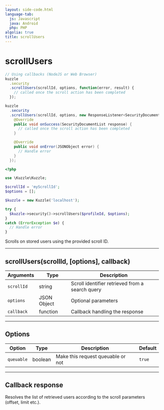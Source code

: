 ```yaml
---
layout: side-code.html
language-tab:
  js: Javascript
  java: Android
  php: PHP
algolia: true
title: scrollUsers
---
```


# scrollUsers

```js
// Using callbacks (NodeJS or Web Browser)
kuzzle
  .security
  .scrollUsers(scrollId, options, function(error, result) {
    // called once the scroll action has been completed
  });
```

```java
kuzzle
  .security
  .scrollUsers(scrollId, options, new ResponseListener<SecurityDocumentList>() {
    @Override
    public void onSuccess(SecurityDocumentList response) {
      // called once the scroll action has been completed
    }

    @Override
    public void onError(JSONObject error) {
      // Handle error
    }
  });
```

```php
<?php

use \Kuzzle\Kuzzle;

$scrollId = 'myScrollId';
$options = [];

$kuzzle = new Kuzzle('localhost');

try {
  $kuzzle->security()->scrollUsers($profileId, $options);
}
catch (ErrorException $e) {
  // Handle error
}
```

Scrolls on stored users using the provided scroll ID.

---

## scrollUsers(scrollId, [options], callback)

| Arguments | Type | Description |
|---------------|---------|----------------------------------------|
| ``scrollId`` | string | Scroll identifier retrieved from a search query |
| ``options`` | JSON Object | Optional parameters |
| ``callback`` | function | Callback handling the response |

---

## Options

| Option | Type | Description | Default |
|---------------|---------|----------------------------------------|---------|
| ``queuable`` | boolean | Make this request queuable or not  | ``true`` |

---

## Callback response

Resolves the list of retrieved users according to the scroll parameters (offset, limit etc.).
